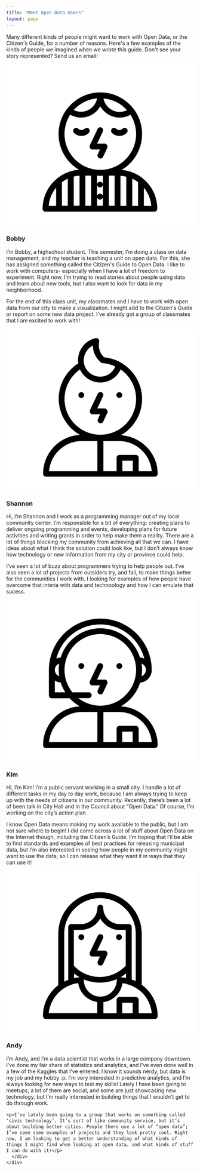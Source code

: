 ```yaml
---
title: "Meet Open Data Users"
layout: page
---
```


Many different kinds of people might want to work with Open Data, or the Citizen's Guide, for a number of reasons. Here's a few examples of the kinds of people we imagined when we wrote this guide. Don't see your story represented? Send us an email!

<div class="row">

  <div class="col-sm-6 col-md-6">
    <div class="thumbnail">
      <img src="images/bobby.png" alt="...">
      <div class="caption">
        <h3>Bobby</h3>
        <p>I’m Bobby, a highschool student. This semester, I’m doing a class on data management, and my teacher is teaching a unit on open data. For this, she has assigned something called the Citizen's Guide to Open Data. I like to work with computers- especially when I have  a lot of freedom to experiment. Right now, I’m trying to read stories about people using data and learn about new tools, but I also want to look for data in my neighborhood.</p>
	<p>For the end of this class unit, my classmates and I have to work with open data from our city to make a visualization. I might add to the Citizen's Guide or report on some new data project. I’ve already got a group of classmates that I am excited to work with!</p>
      </div>
    </div>
  </div>

  <div class="col-sm-6 col-md-6">
    <div class="thumbnail">
      <img src="images/shannon.png" alt="...">
      <div class="caption persona-thumbnail">
        <h3>Shannon</h3>
        <p>Hi, I’m Shannon and I work as a programming manager out of my local community center. I’m responsible for a bit of everything: creating plans to deliver ongoing programming and events, developing plans for future activities and writing grants in order to help make them a reality. There are a lot of things blocking my community from achieving all that we can. I have ideas about what I think the solution could look like, but I don’t always know how technology or new information from my city or province could help.</p>
	<p>I’ve seen a lot of buzz about programmers trying to help people out. I’ve also seen a lot of projects from outsiders try, and fail, to make things better for the communities I work with. I looking for examples of how people have overcome that interia with data and technoology and how I can emulate that sucess.</p>
      </div>
    </div>
  </div>

  <div class="col-sm-6 col-md-6">
    <div class="thumbnail">
      <img src="images/kim.png" alt="...">
      <div class="caption">
        <h3>Kim</h3>
        <p>Hi, I’m Kim! I’m a public servant working in a small city. I handle a lot of different tasks in my day to day work, because I am always trying to keep up with the needs of citizens in our community. Recently, there’s been a lot of been talk in City Hall and in the Council about “Open Data.” Of course, I’m working on the city’s action plan.</p>
	<p>I know Open Data means making my work available to the public, but I am not sure where to begin!  I did come across a lot of stuff about Open Data on the Internet though, including the Citizen’s Guide. I’m hoping that I’ll be able to find standards and examples of best practises for releasing municipal data, but I’m also interested in seeing how people in my community might want to use the data, so I can release what they want it in ways that they can use it!</p>
      </div>
    </div>
  </div>

  <div class="col-sm-6 col-md-6">
    <div class="thumbnail">
      <img src="/images/andy.png" alt="...">
      <div class="caption">
        <h3>Andy</h3>
        <p>I’m Andy, and I’m a data scientist that works in a large company downtown. I’ve done my fair share of statistics and analytics, and I’ve even done well in a few of the Kaggles that I’ve entered. I know it sounds nerdy, but data is my job and my hobby :p. I’m very interested in predictive analytics, and I’m always looking for new ways to test my skills! Lately I have been going to meetups, a lot of them are social, and some are just showcasing new technology, but I’m really interested in building things that I wouldn’t get to do through work.</p>

	<p>I’ve lately been going to a group that works on something called ‘civic technology’. It’s sort of like community service, but it’s about building better cities. People there use a lot of “open data”; I’ve seen some examples of projects and they look pretty cool. Right now, I am looking to get a better understanding of what kinds of things I might find when looking at open data, and what kinds of stuff I can do with it!</p>
      </div>
    </div>
  </div>

</div>
